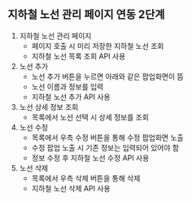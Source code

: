 ## 지하철 노선 관리 페이지 연동 2단계
1. 지하철 노선 관리 페이지
    - 페이지 호출 시 미리 저장한 지하철 노선 조회
    - 지하철 노선 목록 조회 API 사용
2. 노선 추가
    - 노선 추가 버튼을 누르면 아래와 같은 팝업화면이 뜸
    -  노선 이름과 정보를 입력
    -  지하철 노선 추가 API 사용
3. 노선 상세 정보 조회
    - 목록에서 노선 선택 시 상세 정보를 조회
4. 노선 수정
    - 목록에서 우측 수정 버튼을 통해 수정 팝업화면 노출
    - 수정 팝업 노출 시 기존 정보는 입력되어 있어야 함
    - 정보 수정 후 지하철 노선 수정 API 사용
5. 노선 삭제
    - 목록에서 우측 삭제 버튼을 통해 삭제
    - 지하철 노선 삭제 API 사용
